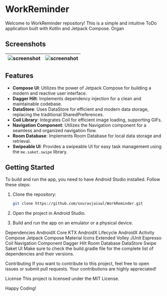 # WorkReminder
Welcome to WorkReminder repository! This is a simple and intuitive ToDo application built with Kotlin and Jetpack Compose. Organ

## Screenshots

| ![screenshot](https://github.com/souravjaiswl/WorkReminder/assets/73962038/4bb97cb3-b764-4086-9894-5428bda72cce) | ![screenshot](https://github.com/souravjaiswl/WorkReminder/assets/73962038/b09847b0-3511-4bb3-a8a6-1093da223d30) |
| -------------------------- | -------------------------- |

## Features
- **Compose UI**: Utilizes the power of Jetpack Compose for building a modern and reactive user interface.
- **Dagger Hilt**: Implements dependency injection for a clean and maintainable codebase.
- **DataStore**: Uses DataStore for efficient and modern data storage, replacing the traditional SharedPreferences.
- **Coil Library**: Integrates Coil for efficient image loading, supporting GIFs.
- **Navigation Component**: Utilizes the Navigation component for a seamless and organized navigation flow.
- **Room Database**: Implements Room Database for local data storage and retrieval.
- **Swipeable UI**: Provides a swipeable UI for easy task management using the `me.saket.swipe` library.

## Getting Started

To build and run the app, you need to have Android Studio installed. Follow these steps:

1. Clone the repository:

   ```bash
   git clone https://github.com/souravjaiswl/WorkReminder.git

1. Open the project in Android Studio.
2. Build and run the app on an emulator or a physical device.

Dependencies
AndroidX Core KTX
AndroidX Lifecycle
AndroidX Activity Compose
Jetpack Compose
Material Icons Extended
Volley
JUnit
Espresso
Coil
Navigation Component
Dagger Hilt
Room Database
DataStore
Swipe Saket UI
Make sure to check the build.gradle file for the complete list of dependencies and their versions.

Contributing
If you want to contribute to this project, feel free to open issues or submit pull requests. Your contributions are highly appreciated!

License
This project is licensed under the MIT License.

Happy Coding! 
